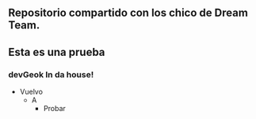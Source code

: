 ## Repositorio compartido con los chico de Dream Team.

## Esta es una prueba

### devGeok In da house!

- Vuelvo
    - A
        - Probar
